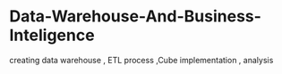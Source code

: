 # Data-Warehouse-And-Business-Inteligence
creating data warehouse , ETL process ,Cube implementation , analysis
